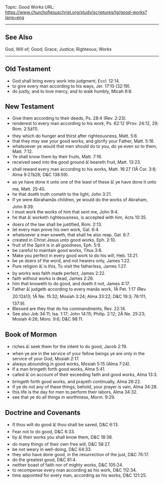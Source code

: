 Topic: Good Works
URL: https://www.churchofjesuschrist.org/study/scriptures/tg/good-works?lang=eng

---

## See Also

God, Will of; Good; Grace; Justice; Righteous; Works

---

## Old Testament

- God shall bring every work into judgment, Eccl. 12:14.
- to give every man according to his ways, Jer. 17:10 (32:19).
- do justly, and to love mercy, and to walk humbly, Micah 6:8.

## New Testament

- Give them according to their deeds, Ps. 28:4 (Rev. 2:23).
- renderest to every man according to his work, Ps. 62:12 (Prov. 24:12, 29; Rom. 2:5â11).
- they which do hunger and thirst after righteousness, Matt. 5:6.
- that they may see your good works, and glorify your Father, Matt. 5:16.
- whatsoever ye would that men should do to you, do ye even so to them, Matt. 7:12.
- Ye shall know them by their fruits, Matt. 7:16.
- received seed into the good ground â¦ beareth fruit, Matt. 13:23.
- shall reward every man according to his works, Matt. 16:27 (1Â Cor. 3:8; Alma 9:27â28; D&C 138:59).
- as ye have done it unto one of the least of these â¦ ye have done it unto me, Matt. 25:40.
- he that doeth truth cometh to the light, John 3:21.
- If ye were Abrahamâs children, ye would do the works of Abraham, John 8:39.
- I must work the works of him that sent me, John 9:4.
- he that â¦ worketh righteousness, is accepted with him, Acts 10:35.
- doers of the law shall be justified, Rom. 2:13.
- let every man prove his own work, Gal. 6:4.
- whatsoever a man soweth, that shall he also reap, Gal. 6:7.
- created in Christ Jesus unto good works, Eph. 2:10.
- fruit of the Spirit is in all goodness, Eph. 5:9.
- be careful to maintain good works, Titus 3:8.
- Make you perfect in every good work to do his will, Heb. 13:21.
- be ye doers of the word, and not hearers only, James 1:22.
- Pure religion â¦ is this, To visit the fatherless, James 1:27.
- by works was faith made perfect, James 2:22.
- faith without works is dead, James 2:26.
- him that knoweth to do good, and doeth it not, James 4:17.
- Father â¦ judgeth according to every manâs work, 1Â Pet. 1:17 (Rev. 20:12â13; 1Â Ne. 15:32; Mosiah 3:24; Alma 33:22; D&C 19:3; 76:111; 137:9).
- Blessed are they that do his commandments, Rev. 22:14.
- See also Job 34:11; Isa. 1:17; John 14:15; Philip. 2:12; 2Â Ne. 25:23; Mosiah 4:26; Moro. 9:6; D&C 98:11.

## Book of Mormon

- riches â¦ seek them for the intent to do good, Jacob 2:19.
- when ye are in the service of your fellow beings ye are only in the service of your God, Mosiah 2:17.
- always abounding in good works, Mosiah 5:15 (Alma 7:24).
- if a man bringeth forth good works, Alma 5:41.
- called â¦ on account of their exceeding faith and good works, Alma 13:3.
- bringeth forth good works, and prayeth continually, Alma 26:22.
- if ye do not any of these things, behold, your prayer is vain, Alma 34:28.
- this life is the day for men to perform their labors, Alma 34:32.
- see that ye do all things in worthiness, Morm. 9:29.

## Doctrine and Covenants

- If thou wilt do good â¦ thou shalt be saved, D&C 6:13.
- Fear not to do good, D&C 6:33.
- by â¦ their works you shall know them, D&C 18:38.
- do many things of their own free will, D&C 58:27.
- be not weary in well-doing, D&C 64:33.
- they who have done good, in the resurrection of the just, D&C 76:17.
- do the greatest good, D&C 81:4.
- neither boast of faith nor of mighty works, D&C 105:24.
- to recompense every man according as his work, D&C 112:34.
- time appointed for every man, according as his works, D&C 121:25.

